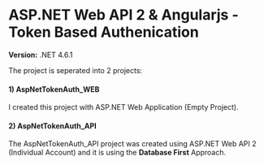 # ASP.NET Web API 2 & Angularjs - Token Based Authenication


<strong>Version:</strong> .NET 4.6.1 

The project is seperated into 2 projects: <br/>

<h4>1) AspNetTokenAuth_WEB</h4>

I created this project with ASP.NET Web Application (Empty Project). 
  

<h4>2) AspNetTokenAuth_API</h4>

The AspNetTokenAuth_API project was created using ASP.NET Web API 2 (Individual Account) and it is using the 
<strong>Database First</strong> Approach. 
<br/> 



  
